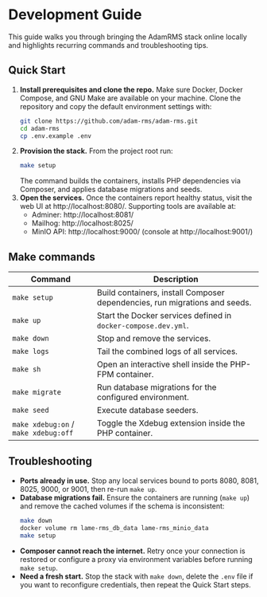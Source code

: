 # Development Guide

This guide walks you through bringing the AdamRMS stack online locally and highlights
recurring commands and troubleshooting tips.

## Quick Start

1. **Install prerequisites and clone the repo.** Make sure Docker, Docker Compose, and GNU Make are
   available on your machine. Clone the repository and copy the default environment settings with:
   ```bash
   git clone https://github.com/adam-rms/adam-rms.git
   cd adam-rms
   cp .env.example .env
   ```
2. **Provision the stack.** From the project root run:
   ```bash
   make setup
   ```
   The command builds the containers, installs PHP dependencies via Composer, and
   applies database migrations and seeds.
3. **Open the services.** Once the containers report healthy status, visit the web
   UI at http://localhost:8080/. Supporting tools are available at:
   - Adminer: http://localhost:8081/
   - Mailhog: http://localhost:8025/
   - MinIO API: http://localhost:9000/ (console at http://localhost:9001/)

## Make commands

| Command | Description |
| --- | --- |
| `make setup` | Build containers, install Composer dependencies, run migrations and seeds. |
| `make up` | Start the Docker services defined in `docker-compose.dev.yml`. |
| `make down` | Stop and remove the services. |
| `make logs` | Tail the combined logs of all services. |
| `make sh` | Open an interactive shell inside the PHP-FPM container. |
| `make migrate` | Run database migrations for the configured environment. |
| `make seed` | Execute database seeders. |
| `make xdebug:on` / `make xdebug:off` | Toggle the Xdebug extension inside the PHP container. |

## Troubleshooting

- **Ports already in use.** Stop any local services bound to ports 8080, 8081, 8025,
  9000, or 9001, then re-run `make up`.
- **Database migrations fail.** Ensure the containers are running (`make up`) and
  remove the cached volumes if the schema is inconsistent:
  ```bash
  make down
  docker volume rm lame-rms_db_data lame-rms_minio_data
  make setup
  ```
- **Composer cannot reach the internet.** Retry once your connection is restored or
  configure a proxy via environment variables before running `make setup`.
- **Need a fresh start.** Stop the stack with `make down`, delete the `.env` file if
  you want to reconfigure credentials, then repeat the Quick Start steps.
